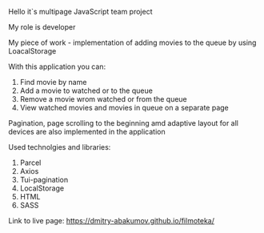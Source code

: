 Hello it`s multipage JavaScript team project

My role is developer

My piece of work - implementation of adding movies to the queue by using
LoacalStorage

With this application you can:

1. Find movie by name
2. Add a movie to watched or to the queue
3. Remove a movie wrom watched or from the queue
4. View watched movies and movies in queue on a separate page

Pagination, page scrolling to the beginning amd adaptive layout for all devices
are also implemented in the application

Used technolgies and libraries:

1. Parcel
2. Axios
3. Tui-pagination
4. LocalStorage
5. HTML
6. SASS

Link to live page: https://dmitry-abakumov.github.io/filmoteka/
